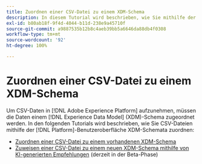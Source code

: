 ```yaml
---
title: Zuordnen einer CSV-Datei zu einem XDM-Schema
description: In diesem Tutorial wird beschrieben, wie Sie mithilfe der Adobe Experience Platform-Benutzeroberfläche eine CSV-Datei einem XDM-Schema zuordnen.
exl-id: b80ab18f-9f4d-4044-b11d-238e9a45710f
source-git-commit: a9887535b12b8c4aeb39bb5a6646da88db4f0308
workflow-type: tm+mt
source-wordcount: '92'
ht-degree: 100%

---
```


# Zuordnen einer CSV-Datei zu einem XDM-Schema

Um CSV-Daten in [!DNL Adobe Experience Platform] aufzunehmen, müssen die Daten einem [!DNL Experience Data Model] (XDM)-Schema zugeordnet werden. In den folgenden Tutorials wird beschrieben, wie Sie CSV-Dateien mithilfe der [!DNL Platform]-Benutzeroberfläche XDM-Schemata zuordnen:

* [Zuordnen einer CSV-Datei zu einem vorhandenen XDM-Schema](./existing-schema.md)
* [Zuweisen einer CSV-Datei zu einem neuen XDM-Schema mithilfe von KI-generierten Empfehlungen](./recommendations.md) (derzeit in der Beta-Phase)
